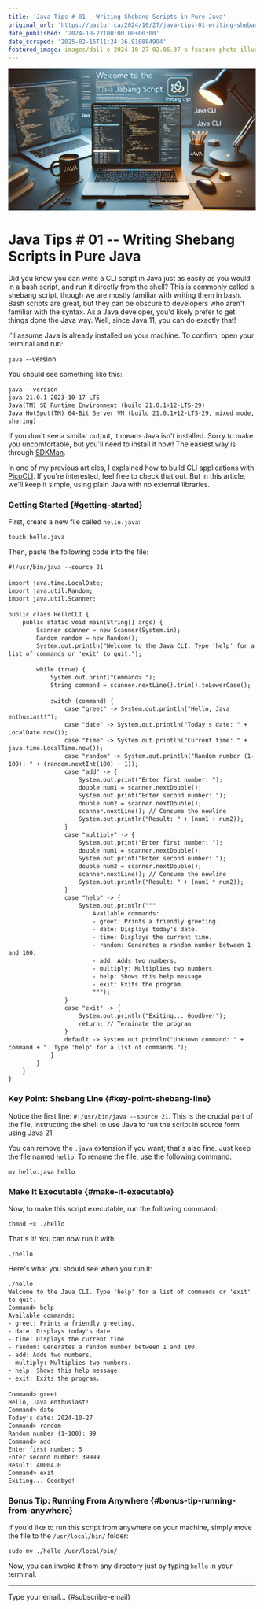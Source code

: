 ```yaml
---
title: 'Java Tips # 01 – Writing Shebang Scripts in Pure Java'
original_url: 'https://bazlur.ca/2024/10/27/java-tips-01-writing-shebang-scripts-in-pure-java/'
date_published: '2024-10-27T00:00:00+00:00'
date_scraped: '2025-02-15T11:24:36.910884904'
featured_image: images/dall-e-2024-10-27-02.06.37-a-feature-photo-illustrating-the-concept-of-writing-a-java-cli-shebang-script.-the-image-shows-a-terminal-window-with-java-code-being-executed-in-a-sh.webp
---
```


![](images/dall-e-2024-10-27-02.06.37-a-feature-photo-illustrating-the-concept-of-writing-a-java-cli-shebang-script.-the-image-shows-a-terminal-window-with-java-code-being-executed-in-a-sh.webp)

Java Tips # 01 -- Writing Shebang Scripts in Pure Java
======================================================

Did you know you can write a CLI script in Java just as easily as you would in a bash script, and run it directly from the shell? This is commonly called a shebang script, though we are mostly familiar with writing them in bash. Bash scripts are great, but they can be obscure to developers who aren't familiar with the syntax. As a Java developer, you'd likely prefer to get things done the Java way. Well, since Java 11, you can do exactly that!

I'll assume Java is already installed on your machine. To confirm, open your terminal and run:

`java `--version  

You should see something like this:

```
java --version
java 21.0.1 2023-10-17 LTS
Java(TM) SE Runtime Environment (build 21.0.1+12-LTS-29)
Java HotSpot(TM) 64-Bit Server VM (build 21.0.1+12-LTS-29, mixed mode, sharing)
```

If you don't see a similar output, it means Java isn't installed. Sorry to make you uncomfortable, but you'll need to install it now! The easiest way is through [SDKMan](https://sdkman.io/).

In one of my previous articles, I explained how to build CLI applications with [PicoCLI](/2024/07/18/creating-a-command-line-tool-with-jbang-and-picocli-to-generate-release-notes/). If you're interested, feel free to check that out. But in this article, we'll keep it simple, using plain Java with no external libraries.

### Getting Started {#getting-started}

First, create a new file called `hello.java`:

```
touch hello.java
```

Then, paste the following code into the file:  

```
#!/usr/bin/java --source 21

import java.time.LocalDate;
import java.util.Random;
import java.util.Scanner;

public class HelloCLI {
    public static void main(String[] args) {
        Scanner scanner = new Scanner(System.in);
        Random random = new Random();
        System.out.println("Welcome to the Java CLI. Type 'help' for a list of commands or 'exit' to quit.");

        while (true) {
            System.out.print("Command> ");
            String command = scanner.nextLine().trim().toLowerCase();

            switch (command) {
                case "greet" -> System.out.println("Hello, Java enthusiast!");
                case "date" -> System.out.println("Today's date: " + LocalDate.now());
                case "time" -> System.out.println("Current time: " + java.time.LocalTime.now());
                case "random" -> System.out.println("Random number (1-100): " + (random.nextInt(100) + 1));
                case "add" -> {
                    System.out.print("Enter first number: ");
                    double num1 = scanner.nextDouble();
                    System.out.print("Enter second number: ");
                    double num2 = scanner.nextDouble();
                    scanner.nextLine(); // Consume the newline
                    System.out.println("Result: " + (num1 + num2));
                }
                case "multiply" -> {
                    System.out.print("Enter first number: ");
                    double num1 = scanner.nextDouble();
                    System.out.print("Enter second number: ");
                    double num2 = scanner.nextDouble();
                    scanner.nextLine(); // Consume the newline
                    System.out.println("Result: " + (num1 * num2));
                }
                case "help" -> {
                    System.out.println("""
                        Available commands:
                        - greet: Prints a friendly greeting.
                        - date: Displays today's date.
                        - time: Displays the current time.
                        - random: Generates a random number between 1 and 100.
                        - add: Adds two numbers.
                        - multiply: Multiplies two numbers.
                        - help: Shows this help message.
                        - exit: Exits the program.
                        """);
                }
                case "exit" -> {
                    System.out.println("Exiting... Goodbye!");
                    return; // Terminate the program
                }
                default -> System.out.println("Unknown command: " + command + ". Type 'help' for a list of commands.");
            }
        }
    }
}
```

### Key Point: Shebang Line {#key-point-shebang-line}

Notice the first line: `#!/usr/bin/java --source 21`. This is the crucial part of the file, instructing the shell to use Java to run the script in source form using Java 21.

You can remove the `.java` extension if you want; that's also fine. Just keep the file named `hello`. To rename the file, use the following command:  

```
mv hello.java hello
```

### Make It Executable {#make-it-executable}

Now, to make this script executable, run the following command:

```
chmod +x ./hello
```

That's it! You can now run it with:

```
./hello
```

Here's what you should see when you run it:  

```
./hello
Welcome to the Java CLI. Type 'help' for a list of commands or 'exit' to quit.
Command> help
Available commands:
- greet: Prints a friendly greeting.
- date: Displays today's date.
- time: Displays the current time.
- random: Generates a random number between 1 and 100.
- add: Adds two numbers.
- multiply: Multiplies two numbers.
- help: Shows this help message.
- exit: Exits the program.

Command> greet
Hello, Java enthusiast!
Command> date
Today's date: 2024-10-27
Command> random
Random number (1-100): 99
Command> add
Enter first number: 5
Enter second number: 39999
Result: 40004.0
Command> exit
Exiting... Goodbye!
```

### Bonus Tip: Running From Anywhere {#bonus-tip-running-from-anywhere}

If you'd like to run this script from anywhere on your machine, simply move the file to the `/usr/local/bin/` folder:

```lang-bash
sudo mv ./hello /usr/local/bin/
```

Now, you can invoke it from any directory just by typing `hello` in your terminal.  

*** ** * ** ***

Type your email... {#subscribe-email}
